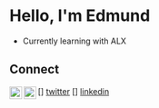 # Hello, I'm Edmund
- Currently learning with ALX
## Connect

[<img align= "left" alt= "Edmund | Twitter" width= "22px" src="https://cdn.jsdelivr.net/npm/simple-icons@v3/icons/twitter.svg" />] [twitter]
[<img align= "left" alt= "Edmund | LinkedIn" width= "22px" src="https://cdn.jsdelivr.net/npm/simple-icons@v3/icons/linkedin.svg" />] [linkedin]

<br />
<br />

[linkedin]: https://linkedin.com/in/edmund-sagoe
[twitter]: https://twitter.com/edsegofvr
